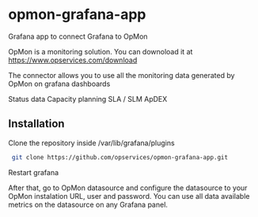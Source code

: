# opmon-grafana-app

Grafana app to connect Grafana to OpMon

OpMon is a monitoring solution. You can downoload it at https://www.opservices.com/download

The connector allows you to use all the monitoring data generated by OpMon on grafana dashboards

Status data
Capacity planning
SLA / SLM
ApDEX

## Installation 
 Clone the repository inside /var/lib/grafana/plugins
```bash
 git clone https://github.com/opservices/opmon-grafana-app.git
```
 Restart grafana

 After that, go to OpMon datasource and configure the datasource to your OpMon instalation URL, user and password.
 You can use all data available metrics on the datasource on any Grafana panel.
